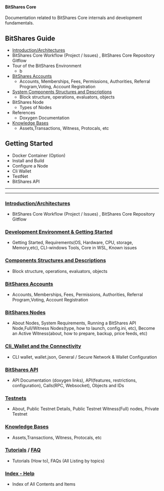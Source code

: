 #### BitShares Core
Documentation related to BitShares Core internals and development fundamentals.

## BitShares Guide

-  [Introduction/Architectures](../core/intro/README.md#introduction--architectures)
  - BitShares Core Workflow (Project / Issues) , BitShares Core Repository Gitflow
- Tour  of the BitShares Environment
  - b
- [BitShares Accounts](../core/accounts/README.md#accounts)
  - Accounts, Memberships, Fees, Permissions, Authorities, Referral Program,Voting, Account Registration  
- [System Components Structures and Descriptions](../core/components/README.md#components-structures-and-descriptions)
  - Block structure, operations, evaluators, objects
- BitShares Node
  - Types of Nodes
- References
  - Doxygen Documentation
- [Knowledge Bases](../core/knowledge_base#knowledge-base)
  - Assets,Transactions, Witness, Protocals, etc



## Getting Started

- Docker Container (Option)
- Install and Build
- Configure a Node
- Cli Wallet
- TestNet
- BitShares API


***
***

### [Introduction/Architectures](../core/intro/README.md#introduction--architectures)
- BitShares Core Workflow (Project / Issues) , BitShares Core Repository Gitflow
   
### [Development Environment & Getting Started](../core/installation/README.md#development-environment--getting-started)
- Getting Started, Requirements(OS, Hardware, CPU, storage, Memory,etc), CLI-windows Tools, Core in WSL, Known issues

### [Components Structures and Descriptions](../core/components/README.md#components-structures-and-descriptions)
- Block structure, operations, evaluators, objects
 
### [BitShares Accounts](../core/accounts/README.md#accounts)
- Accounts, Memberships, Fees, Permissions, Authorities, Referral Program,Voting, Account Registration  

### [BitShares Nodes](../core/nodes_full_witness/README.md#bitshares-nodes-and-p2p-network)
- About Nodes, System Requirements, Running a BitShares API Node,Full/Witness Nodes(type, how to launch, config.ini, etc), Become an Active Witness(about, how to prepare, backup, price feeds, etc)

### [Cli_Wallet and the Connectivity](../core/wallet/README.md#cli_wallet-and-the-connectivity)
- CLI wallet, wallet.json, General / Secure Network & Wallet Configuration

### [BitShares API](../core/api/README.md#bitshares-api) 
- API Documentation (doxygen links), API(features, restrictions, configuration), Calls(RPC, Websocket), Objects and IDs

### [Testnets](../core/testnets/README.md#testnets)
- About, Public Testnet Details, Public Testnet Witness(Full) nodes, Private Testnet

### [Knowledge Bases](../core/knowledge_base#knowledge-base)
- Assets,Transactions, Witness, Protocals, etc

### [Tutorials](../core/tutorials#tutorials) / [FAQ](../core/tutorials/FAQ.md#frequently-asked-questions---list-all)
- Tutorials (How to), FAQs (All Listing by topics)
  
### [Index - Help](../core/help/index.md#help)
- Index of All Contents and Items 


